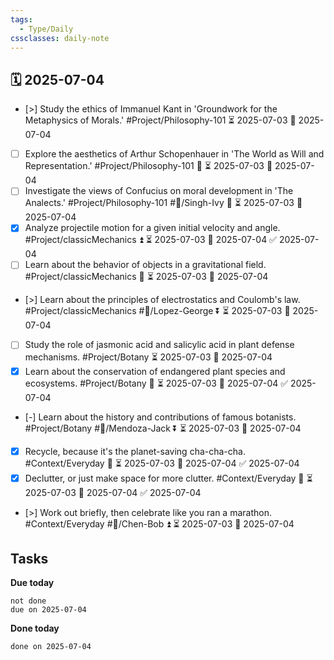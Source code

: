 ```yaml
---
tags:
  - Type/Daily
cssclasses: daily-note
---
```


## 🗓️ 2025-07-04

- [>] Study the ethics of Immanuel Kant in 'Groundwork for the Metaphysics of Morals.' #Project/Philosophy-101 ⏳ 2025-07-03 📅 2025-07-04
- [ ] Explore the aesthetics of Arthur Schopenhauer in 'The World as Will and Representation.' #Project/Philosophy-101 🔺 ⏳ 2025-07-03 📅 2025-07-04
- [ ] Investigate the views of Confucius on moral development in 'The Analects.' #Project/Philosophy-101 #👤/Singh-Ivy 🔺 ⏳ 2025-07-03 📅 2025-07-04
- [x] Analyze projectile motion for a given initial velocity and angle. #Project/classicMechanics ⏫ ⏳ 2025-07-03 📅 2025-07-04 ✅ 2025-07-04
- [ ] Learn about the behavior of objects in a gravitational field. #Project/classicMechanics 🔽 ⏳ 2025-07-03 📅 2025-07-04
- [>] Learn about the principles of electrostatics and Coulomb's law. #Project/classicMechanics #👤/Lopez-George ⏬ ⏳ 2025-07-03 📅 2025-07-04
- [ ] Study the role of jasmonic acid and salicylic acid in plant defense mechanisms. #Project/Botany ⏳ 2025-07-03 📅 2025-07-04
- [x] Learn about the conservation of endangered plant species and ecosystems. #Project/Botany 🔺 ⏳ 2025-07-03 📅 2025-07-04 ✅ 2025-07-04
- [-] Learn about the history and contributions of famous botanists. #Project/Botany #👤/Mendoza-Jack ⏬ ⏳ 2025-07-03 📅 2025-07-04
- [x] Recycle, because it's the planet-saving cha-cha-cha. #Context/Everyday 🔼 ⏳ 2025-07-03 📅 2025-07-04 ✅ 2025-07-04
- [x] Declutter, or just make space for more clutter. #Context/Everyday 🔺 ⏳ 2025-07-03 📅 2025-07-04 ✅ 2025-07-04
- [>] Work out briefly, then celebrate like you ran a marathon. #Context/Everyday #👤/Chen-Bob ⏫ ⏳ 2025-07-03 📅 2025-07-04

## Tasks

**Due today**

```tasks
not done
due on 2025-07-04
```

**Done today**

```tasks
done on 2025-07-04
```
            